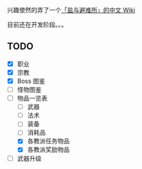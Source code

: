 兴趣使然的弄了一个[「盐与避难所」的中文 Wiki](https://github.com/Mogeko/Salt-and-Sanctuary-Wiki-zh_CN/wiki)

目前还在开发阶段。。。

## TODO
- [x] 职业
- [x] 宗教
- [x] Boss 图鉴
- [ ] 怪物图鉴
- [ ] 物品一览表
  - [ ] 武器
  - [ ] 法术
  - [ ] 装备
  - [ ] 消耗品
  - [x] 各教派任务物品 
  - [x] 各教派奖励物品
- [ ] 武器升级
